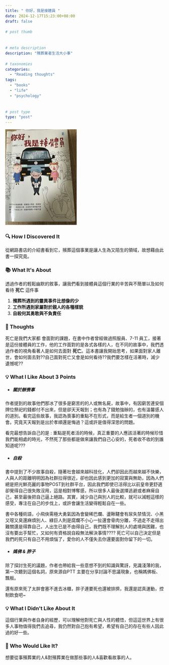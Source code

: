 ```yaml
---
title: " 你好，我是接體員 "
date: 2024-12-17T15:23:00+08:00
draft: false

# post thumb


# meta description
description: "殯葬業者生活大小事"

# taxonomies
categories: 
  - "Reading thoughts"
tags:
  - "books"
  - "life"
  - "psychology"
 

# post type
type: "post"
---
```


![](/images/book6.jpg)

### 🔍 How I Discovered It

從網路書店的介紹書看到它，殯葬這個事業是讓人生為又陌生的領域，故想藉由此書一探究竟。

### 📚 What It's About

透過作者的輕鬆幽默的敘事，讓我們看到接體員這個行業的辛苦與不簡單以及如何看待 **死亡** 這件事

1. **殯葬所遇到的靈異事件比想像的少**
2. **工作所遇到家屬對於親人的各種樣貌**
3. **自殺何其勇敢與不負責任**

### 🧠 Thoughts

死亡是我們大家都 會面對的課題，在書中作者曾經做過照服員、7-11 員工，接著是這份接體員的工作，他的工作面對的是各式各樣的人，在不同的故事中，我們透過作者的視角看著人是如何去面對 **死亡**。這本書讓我開始思考，如果面對家人離世，會如何面去對??自己面對死亡又會是如何看待??我們要怎樣在活著時，減少遺憾呢??

### 💡 What I Like About 3 Points
* ##### 關於辦喪事
作者提到的故事他們那冰了很多是窮苦的的人或無名屍，故事中，有因窮苦連安個牌位祭祀的錢都付不出來，但是卻天天報到；也有為了錢勉強辦的，也有溫馨感人的道別。看完這些故事，我認為喪事的重點不在形式，而是給生者一個道別的機會。究竟天天報到是出於孝順還是悔過？這或許是值得深思的問題。

看完最想告訴自己的是 : 重點是死者活的時候，真正重要的人應該活著的時候珍惜我們能相處的時光，不然死了那些都是做來讓我們自己心安的，死者收不收的到誰知道呢???

* ##### 自殺
書中提到了不少故事自殺，隨著社會越來越科技化，人們卻因此而越來越不快樂，人與人的距離明明因為社群拉得很近，卻也因此感到更加的寂寞與無助，因為人們總是把光鮮亮麗的事物POST到社群平台，因此我們即使已活得比以前皇帝更舒適卻覺得自己很失敗沒用，這是相對博奪感，所以很多人最後選擇逃避或者麻痺自己，甚至最後把自己逼上絕路。其實，減少自己與別人的比較，就可以減輕這樣的感受，專注在自己的步伐上，或許會讓生活變得輕鬆自在一些。

書中各種術語，小飛俠需極大勇氣因為會變稀巴爛、盪鞦韆會有尿失禁情況、小黑又噁又臭還麻煩別人、綠巨人則是腐爛不小心一扯還會骨肉分離，不過走不走得出難關還是得靠自己，人出生已是不由得自己，我們既不理解別人的處境與困難，也沒有要出手幫忙，又如何有資格說自殺無法解決事情???? 死亡可以自己決定但是我們的死只有自己不用煩惱了，愛你的人不僅失去你還要面對你留下的一切。

* ##### 媽佛 & 胖子
除了探討生死的議題，作者也帶給我一些意想不到的知識與驚訝，見識淺薄的我，第一次聽到這個名詞，原來源自PTT 主要在分享討論不思議現象，也稱媽佛板、飄板。

還有原來死了太胖會塞不進去冰櫃，胖子連要死也還被排擠，我還是認真運動，控制飲食吧~

### 💡 What I Didn't Like About It
這個行業與作者自身的經歷，可以理解他對死亡與人性的體悟，但這這世界上有很多人事物值得我們去追尋，我仍然對自己抱有希望，希望有自己的存在有些人因此過的好一些。

### 🥰 Who Would Like It?
想要從事殯葬業的人&對殯葬業在做那些事的人&喜歡看故事的人。
